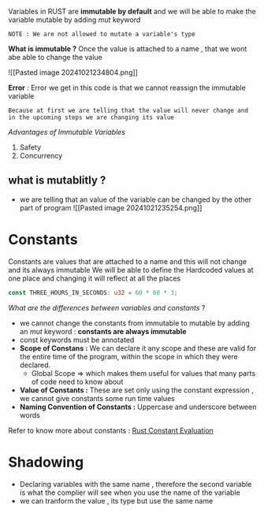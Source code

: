 Variables in RUST are **immutable by default** and we will be able to make the variable mutable by adding *mut* keyword

```
NOTE : We are not allowed to mutate a variable's type
```

**What is immutable ?**
Once the value is attached to a name , that we wont abe able to change the value

![[Pasted image 20241021234804.png]]


**Error** : Error we get in this code is that we cannot reassign the immutable variable

```
Because at first we are telling that the value will never change and in the upcoming steps we are changing its value
```

*Advantages of Immutable Variables*
1. Safety
2. Concurrency

## what is mutablitly ?
- we are telling that an value of the variable can be changed by the other part of program
![[Pasted image 20241021235254.png]]
# Constants

Constants are values that are attached to a name and this will not change and its always immutable
We will be able to define the Hardcoded values at one place and changing it will reflect at all the places

```rust
const THREE_HOURS_IN_SECONDS: u32 = 60 * 60 * 3;
```

*What are the differences between variables and constants* ?
- we cannot change the constants from immutable to mutable by adding an *mut* keyword : **constants are always immutable**
- const keywords must be annotated
- **Scope of Constans :** We can declare it any scope and these are valid for the entire time of the program, within the scope in which they were declared. 
	- Global Scope => which makes them useful for values that many parts of code need to know about 
- **Value of Constants :** These are set only using the constant expression , we cannot give constants some run time values
- **Naming Convention of Constants :** Uppercase and underscore between words

Refer to know more about constants : [Rust Constant Evaluation](https://doc.rust-lang.org/reference/const_eval.html)

# Shadowing

- Declaring variables with the same name , therefore the second variable is what the complier will see when you use the name of the variable
- we can tranform the value , its type but use the same name